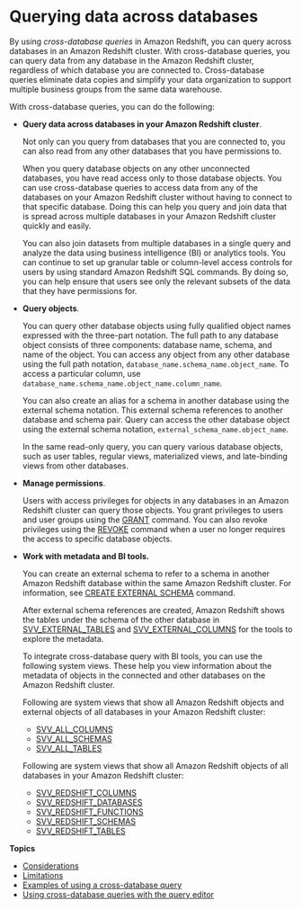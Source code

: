 # Querying data across databases<a name="cross-database-overview"></a>

By using *cross\-database queries* in Amazon Redshift, you can query across databases in an Amazon Redshift cluster\. With cross\-database queries, you can query data from any database in the Amazon Redshift cluster, regardless of which database you are connected to\. Cross\-database queries eliminate data copies and simplify your data organization to support multiple business groups from the same data warehouse\.

With cross\-database queries, you can do the following:
+ **Query data across databases in your Amazon Redshift cluster**\.

  Not only can you query from databases that you are connected to, you can also read from any other databases that you have permissions to\.

  When you query database objects on any other unconnected databases, you have read access only to those database objects\. You can use cross\-database queries to access data from any of the databases on your Amazon Redshift cluster without having to connect to that specific database\. Doing this can help you query and join data that is spread across multiple databases in your Amazon Redshift cluster quickly and easily\. 

  You can also join datasets from multiple databases in a single query and analyze the data using business intelligence \(BI\) or analytics tools\. You can continue to set up granular table or column\-level access controls for users by using standard Amazon Redshift SQL commands\. By doing so, you can help ensure that users see only the relevant subsets of the data that they have permissions for\. 
+ **Query objects**\.

  You can query other database objects using fully qualified object names expressed with the three\-part notation\. The full path to any database object consists of three components: database name, schema, and name of the object\. You can access any object from any other database using the full path notation, `database_name.schema_name.object_name`\. To access a particular column, use `database_name.schema_name.object_name.column_name`\. 

  You can also create an alias for a schema in another database using the external schema notation\. This external schema references to another database and schema pair\. Query can access the other database object using the external schema notation, `external_schema_name.object_name`\. 

  In the same read\-only query, you can query various database objects, such as user tables, regular views, materialized views, and late\-binding views from other databases\.
+ **Manage permissions**\.

  Users with access privileges for objects in any databases in an Amazon Redshift cluster can query those objects\. You grant privileges to users and user groups using the [GRANT](r_GRANT.md) command\. You can also revoke privileges using the [REVOKE](r_REVOKE.md) command when a user no longer requires the access to specific database objects\. 
+ **Work with metadata and BI tools\.**

  You can create an external schema to refer to a schema in another Amazon Redshift database within the same Amazon Redshift cluster\. For information, see [CREATE EXTERNAL SCHEMA](r_CREATE_EXTERNAL_SCHEMA.md) command\. 

  After external schema references are created, Amazon Redshift shows the tables under the schema of the other database in [SVV\_EXTERNAL\_TABLES](r_SVV_EXTERNAL_TABLES.md) and [SVV\_EXTERNAL\_COLUMNS](r_SVV_EXTERNAL_COLUMNS.md) for the tools to explore the metadata\.

  To integrate cross\-database query with BI tools, you can use the following system views\. These help you view information about the metadata of objects in the connected and other databases on the Amazon Redshift cluster\.

  Following are system views that show all Amazon Redshift objects and external objects of all databases in your Amazon Redshift cluster: 
  + [SVV\_ALL\_COLUMNS](r_SVV_ALL_COLUMNS.md)
  + [SVV\_ALL\_SCHEMAS](r_SVV_ALL_SCHEMAS.md)
  + [SVV\_ALL\_TABLES](r_SVV_ALL_TABLES.md)

  Following are system views that show all Amazon Redshift objects of all databases in your Amazon Redshift cluster:
  + [SVV\_REDSHIFT\_COLUMNS](r_SVV_REDSHIFT_COLUMNS.md)
  + [SVV\_REDSHIFT\_DATABASES](r_SVV_REDSHIFT_DATABASES.md)
  + [SVV\_REDSHIFT\_FUNCTIONS](r_SVV_REDSHIFT_FUNCTIONS.md)
  + [SVV\_REDSHIFT\_SCHEMAS](r_SVV_REDSHIFT_SCHEMAS.md)
  + [SVV\_REDSHIFT\_TABLES](r_SVV_REDSHIFT_TABLES.md)

**Topics**
+ [Considerations](cross-database_usage.md)
+ [Limitations](cross-database_limitation.md)
+ [Examples of using a cross\-database query](cross-database_example.md)
+ [Using cross\-database queries with the query editor](cross-database_console.md)